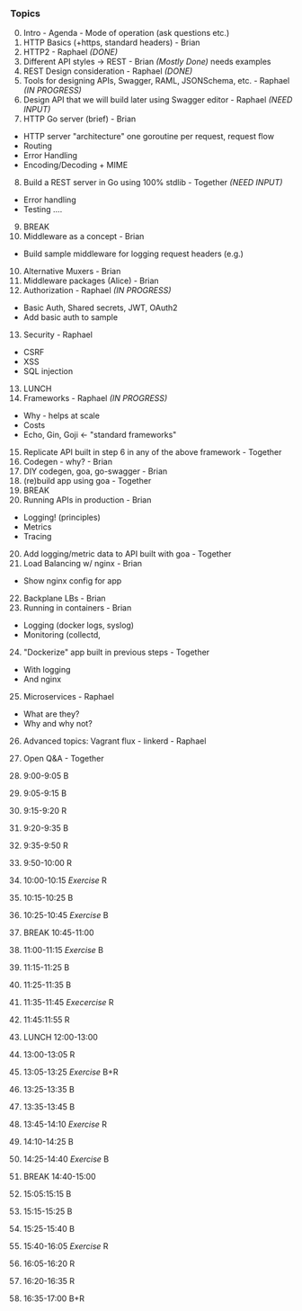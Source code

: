 ### Topics

0. Intro - Agenda - Mode of operation (ask questions etc.)
1. HTTP Basics (+https, standard headers) - Brian
2. HTTP2 - Raphael *(DONE)*
3. Different API styles -> REST - Brian *(Mostly Done)* needs examples
4. REST Design consideration - Raphael *(DONE)*
5. Tools for designing APIs, Swagger, RAML, JSONSchema, etc. - Raphael *(IN PROGRESS)*
6. Design API that we will build later using Swagger editor - Raphael *(NEED INPUT)*
7. HTTP Go server (brief) - Brian
  - HTTP server "architecture" one goroutine per request, request flow
  - Routing
  - Error Handling
  - Encoding/Decoding + MIME
8. Build a REST server in Go using 100% stdlib - Together *(NEED INPUT)*
  - Error handling
  - Testing
  ....
9. BREAK
9. Middleware as a concept - Brian
  - Build sample middleware for logging request headers (e.g.)
10. Alternative Muxers - Brian
11. Middleware packages (Alice) - Brian
12. Authorization - Raphael *(IN PROGRESS)*
  - Basic Auth, Shared secrets, JWT, OAuth2
  - Add basic auth to sample
13. Security - Raphael
  - CSRF
  - XSS
  - SQL injection
13. LUNCH
14. Frameworks - Raphael *(IN PROGRESS)*
  - Why - helps at scale
  - Costs
  - Echo, Gin, Goji <- "standard frameworks"
15. Replicate API built in step 6 in any of the above framework - Together
16. Codegen - why? - Brian
17. DIY codegen, goa, go-swagger - Brian
18. (re)build app using goa - Together
18. BREAK
19. Running APIs in production - Brian
  - Logging! (principles)
  - Metrics
  - Tracing
20. Add logging/metric data to API built with goa - Together
21. Load Balancing w/ nginx - Brian
  - Show nginx config for app
22. Backplane LBs - Brian
23. Running in containers - Brian
  - Logging (docker logs, syslog)
  - Monitoring (collectd, 
24. "Dockerize" app built in previous steps - Together
  - With logging
  - And nginx
25. Microservices - Raphael
  - What are they?
  - Why and why not?
26. Advanced topics: Vagrant flux - linkerd - Raphael
27. Open Q&A - Together

0. 9:00-9:05 B
1. 9:05-9:15 B
2. 9:15-9:20 R
3. 9:20-9:35 B
4. 9:35-9:50 R
5. 9:50-10:00 R
6. 10:00-10:15 *Exercise* R
7. 10:15-10:25 B
8. 10:25-10:45 *Exercise* B
9. BREAK 10:45-11:00
9. 11:00-11:15 *Exercise* B
10. 11:15-11:25 B
11. 11:25-11:35 B
12. 11:35-11:45 *Execercise* R
13. 11:45:11:55 R
13. LUNCH 12:00-13:00
14. 13:00-13:05 R
15. 13:05-13:25 *Exercise* B+R
16. 13:25-13:35 B
17. 13:35-13:45 B
18. 13:45-14:10 *Exercise* R
19. 14:10-14:25 B
20. 14:25-14:40 *Exercise* B
20. BREAK 14:40-15:00
21. 15:05:15:15 B
22. 15:15-15:25 B
23. 15:25-15:40 B
24. 15:40-16:05 *Exercise* R
25. 16:05-16:20 R
26. 16:20-16:35 R
27. 16:35-17:00 B+R
